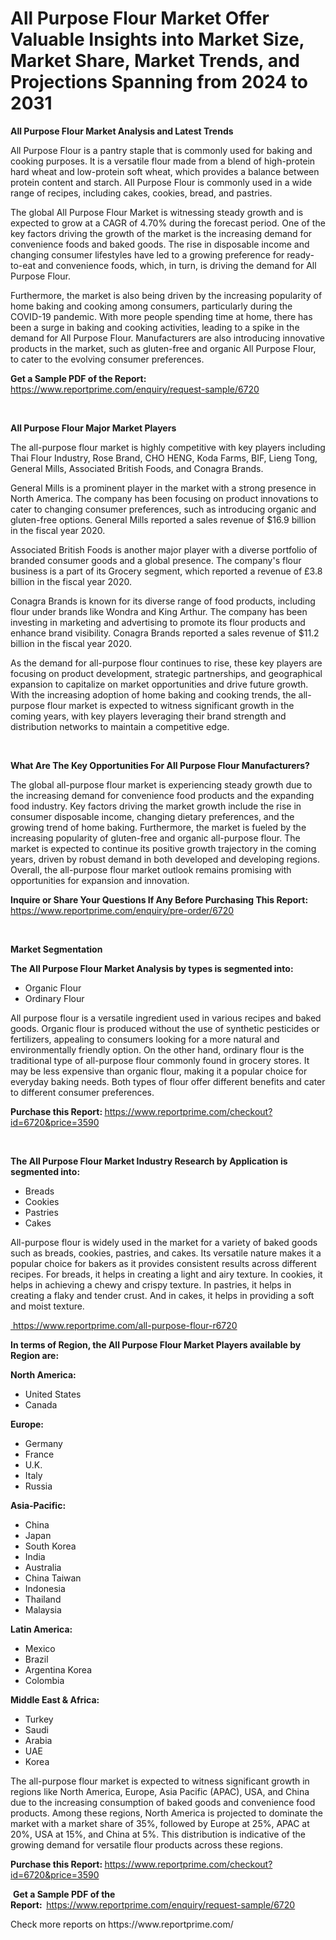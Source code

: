 <p><h1>All Purpose Flour Market Offer Valuable Insights into Market Size, Market Share, Market Trends, and Projections Spanning from 2024 to 2031</h1></p><p><strong>All Purpose Flour Market Analysis and Latest Trends</strong></p>
<p><p>All Purpose Flour is a pantry staple that is commonly used for baking and cooking purposes. It is a versatile flour made from a blend of high-protein hard wheat and low-protein soft wheat, which provides a balance between protein content and starch. All Purpose Flour is commonly used in a wide range of recipes, including cakes, cookies, bread, and pastries.</p><p>The global All Purpose Flour Market is witnessing steady growth and is expected to grow at a CAGR of 4.70% during the forecast period. One of the key factors driving the growth of the market is the increasing demand for convenience foods and baked goods. The rise in disposable income and changing consumer lifestyles have led to a growing preference for ready-to-eat and convenience foods, which, in turn, is driving the demand for All Purpose Flour.</p><p>Furthermore, the market is also being driven by the increasing popularity of home baking and cooking among consumers, particularly during the COVID-19 pandemic. With more people spending time at home, there has been a surge in baking and cooking activities, leading to a spike in the demand for All Purpose Flour. Manufacturers are also introducing innovative products in the market, such as gluten-free and organic All Purpose Flour, to cater to the evolving consumer preferences.</p></p>
<p><strong>Get a Sample PDF of the Report:&nbsp;</strong> <a href="https://www.reportprime.com/enquiry/request-sample/6720">https://www.reportprime.com/enquiry/request-sample/6720</a></p>
<p>&nbsp;</p>
<p><strong>All Purpose Flour Major Market Players</strong></p>
<p><p>The all-purpose flour market is highly competitive with key players including Thai Flour Industry, Rose Brand, CHO HENG, Koda Farms, BIF, Lieng Tong, General Mills, Associated British Foods, and Conagra Brands. </p><p>General Mills is a prominent player in the market with a strong presence in North America. The company has been focusing on product innovations to cater to changing consumer preferences, such as introducing organic and gluten-free options. General Mills reported a sales revenue of $16.9 billion in the fiscal year 2020.</p><p>Associated British Foods is another major player with a diverse portfolio of branded consumer goods and a global presence. The company's flour business is a part of its Grocery segment, which reported a revenue of £3.8 billion in the fiscal year 2020.</p><p>Conagra Brands is known for its diverse range of food products, including flour under brands like Wondra and King Arthur. The company has been investing in marketing and advertising to promote its flour products and enhance brand visibility. Conagra Brands reported a sales revenue of $11.2 billion in the fiscal year 2020.</p><p>As the demand for all-purpose flour continues to rise, these key players are focusing on product development, strategic partnerships, and geographical expansion to capitalize on market opportunities and drive future growth. With the increasing adoption of home baking and cooking trends, the all-purpose flour market is expected to witness significant growth in the coming years, with key players leveraging their brand strength and distribution networks to maintain a competitive edge.</p></p>
<p>&nbsp;</p>
<p><strong>What Are The Key Opportunities For All Purpose Flour Manufacturers?</strong></p>
<p><p>The global all-purpose flour market is experiencing steady growth due to the increasing demand for convenience food products and the expanding food industry. Key factors driving the market growth include the rise in consumer disposable income, changing dietary preferences, and the growing trend of home baking. Furthermore, the market is fueled by the increasing popularity of gluten-free and organic all-purpose flour. The market is expected to continue its positive growth trajectory in the coming years, driven by robust demand in both developed and developing regions. Overall, the all-purpose flour market outlook remains promising with opportunities for expansion and innovation.</p></p>
<p><strong>Inquire or Share Your Questions If Any Before Purchasing This Report:</strong> <a href="https://www.reportprime.com/enquiry/pre-order/6720">https://www.reportprime.com/enquiry/pre-order/6720</a></p>
<p>&nbsp;</p>
<p><strong>Market Segmentation</strong></p>
<p><strong>The All Purpose Flour Market Analysis by types is segmented into:</strong></p>
<p><ul><li>Organic Flour</li><li>Ordinary Flour</li></ul></p>
<p><p>All purpose flour is a versatile ingredient used in various recipes and baked goods. Organic flour is produced without the use of synthetic pesticides or fertilizers, appealing to consumers looking for a more natural and environmentally friendly option. On the other hand, ordinary flour is the traditional type of all-purpose flour commonly found in grocery stores. It may be less expensive than organic flour, making it a popular choice for everyday baking needs. Both types of flour offer different benefits and cater to different consumer preferences.</p></p>
<p><strong>Purchase this Report:&nbsp;</strong><a href="https://www.reportprime.com/checkout?id=6720&price=3590">https://www.reportprime.com/checkout?id=6720&price=3590</a></p>
<p>&nbsp;</p>
<p><strong>The All Purpose Flour Market Industry Research by Application is segmented into:</strong></p>
<p><ul><li>Breads</li><li>Cookies</li><li>Pastries</li><li>Cakes</li></ul></p>
<p><p>All-purpose flour is widely used in the market for a variety of baked goods such as breads, cookies, pastries, and cakes. Its versatile nature makes it a popular choice for bakers as it provides consistent results across different recipes. For breads, it helps in creating a light and airy texture. In cookies, it helps in achieving a chewy and crispy texture. In pastries, it helps in creating a flaky and tender crust. And in cakes, it helps in providing a soft and moist texture.</p></p>
<p><a href="https://www.reportprime.com/all-purpose-flour-r6720">&nbsp;https://www.reportprime.com/all-purpose-flour-r6720</a></p>
<p><strong>In terms of Region, the All Purpose Flour Market Players available by Region are:</strong></p>
<p>
    <p> <strong> North America: </strong>
        <ul>
            <li>United States</li>
            <li>Canada</li>
        </ul>
        </p> 
    <p> <strong> Europe: </strong>
        <ul>
            <li>Germany</li>
            <li>France</li>
            <li>U.K.</li>
            <li>Italy</li>
            <li>Russia</li>
        </ul>
        </p> 
    <p> <strong> Asia-Pacific: </strong>
        <ul>
            <li>China</li>
            <li>Japan</li>
            <li>South Korea</li>
            <li>India</li>
            <li>Australia</li>
            <li>China Taiwan</li>
            <li>Indonesia</li>
            <li>Thailand</li>
            <li>Malaysia</li>
        </ul>
        </p> 
    <p> <strong> Latin America: </strong>
        <ul>
            <li>Mexico</li>
            <li>Brazil</li>
            <li>Argentina Korea</li>
            <li>Colombia</li>
        </ul>
        </p> 
    <p> <strong> Middle East & Africa: </strong>
        <ul>
            <li>Turkey</li>
            <li>Saudi</li>
            <li>Arabia</li>
            <li>UAE</li>
            <li>Korea</li>
        </ul>
    </p>
    </p>
<p><p>The all-purpose flour market is expected to witness significant growth in regions like North America, Europe, Asia Pacific (APAC), USA, and China due to the increasing consumption of baked goods and convenience food products. Among these regions, North America is projected to dominate the market with a market share of 35%, followed by Europe at 25%, APAC at 20%, USA at 15%, and China at 5%. This distribution is indicative of the growing demand for versatile flour products across these regions.</p></p>
<p><strong>Purchase this Report: </strong><a href="https://www.reportprime.com/checkout?id=6720&price=3590">https://www.reportprime.com/checkout?id=6720&price=3590</a></p>
<p>&nbsp;<strong>Get a Sample PDF of the Report:&nbsp;&nbsp;</strong><a href="https://www.reportprime.com/enquiry/request-sample/6720">https://www.reportprime.com/enquiry/request-sample/6720</a></p>
<p><strong></strong></p>
<p>Check more reports on https://www.reportprime.com/</p>